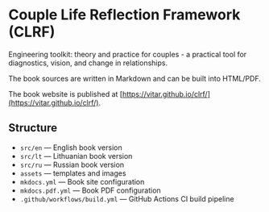 # Couple Life Reflection Framework (CLRF)

Engineering toolkit: theory and practice for couples - a practical tool for diagnostics, vision, and change in relationships.

The book sources are written in Markdown and can be built into HTML/PDF.

The book website is published at [https://vitar.github.io/clrf/](https://vitar.github.io/clrf/).

## Structure
- `src/en` — English book version
- `src/lt` — Lithuanian book version
- `src/ru` — Russian book version
- `assets` — templates and images
- `mkdocs.yml` — Book site configuration
- `mkdocs.pdf.yml` — Book PDF configuration
- `.github/workflows/build.yml` — GitHub Actions CI build pipeline
